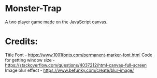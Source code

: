 # Monster-Trap

A two player game made on the JavaScript canvas.

# Credits:

Title Font - https://www.1001fonts.com/permanent-marker-font.html
Code for getting window size - https://stackoverflow.com/questions/4037212/html-canvas-full-screen
Image blur effect - https://www.befunky.com/create/blur-image/

